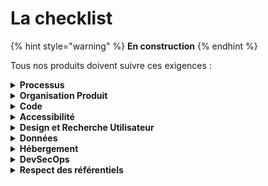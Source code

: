 # La checklist

{% hint style="warning" %} **En construction** {% endhint %}

Tous nos produits doivent suivre ces exigences :

<details>
<summary><strong>Processus</strong></summary>

- [ ] passage par le comité produit (validation des choix techniques et d'architecture)
- [ ] identification et suivi des indicateurs de réussite
- [ ] respect du cycle de vie du produit
- [ ] communs numériques : évaluer les opportunités pour chaque produit ou service

</details>

<details>
<summary><strong>Organisation Produit</strong></summary>

- [ ] Vision
- [ ] Objectifs et indicateurs
- [ ] Méthodologie Produit
- [ ] Rôles et responsabilité de l'équipe
- [ ] Roadmap courte terme

</details>

<details>
<summary><strong>Code</strong></summary>
  
* [ ] respect du cadre de cohérence technique (en cours de rédaction)
* [ ] publication du code source (lien footer)
* [ ] pratiques de dev : revues de code, tests
* [ ] application cloud native

</details>

<details>
<summary><strong>Accessibilité</strong></summary>
 
  * [ ] les critères du RGAA sont respectés pour les produits et leurs contenus (durant la conception, les
    développements et lors de la recette)

</details>

<details>
<summary><strong>Design et Recherche Utilisateur</strong></summary>

- [ ] Score d'utilisabilité (F-SUS) supérieur à 65
- [ ] Mise à disposition de la recherche exploratoire (entretiens+observation) dans le cas d'une refonte
- [ ] Réalisation de tests utilisateurs réguliers en amélioration continue (cohorte d'environ 10 utilisateurs)
- [ ] hébergement des designs sur le Figma de la DNUM
- [ ] respect des [normes et standards de design](Design/normes-et-standards.md)

</details>

<details>
<summary><strong>Données</strong></summary>

- [ ] publication de données sur data.gouv.fr
- [ ] mise en place de solution analytique (Matomo)
- [ ] publication des analytiques (lien footer)

</details>

<details>
<summary><strong>Hébergement</strong></summary>

- [ ] Cloud first ([détails](Hebergement/Cloud.md))

</details>

<details>
<summary><strong>DevSecOps</strong></summary>
  
* [ ] intégration continue ([détails](DevSecOps/CI.md))
* [ ] déploiement continu ([détails](DevSecOps/CD.md))
* [ ] observabilité ([détails](DevSecOps/observabilite.md))
* [ ] sécurité ([détails](DevSecOps/securite.md))

</details>

<details>
<summary><strong>Respect des référentiels</strong></summary>
  
* [ ] audit d'accessibilité (tendre vers le 100% de conformité au RGAA)
* [ ] publication AIPD (RGPD)
* [ ] homologation de sécurité (RGS)

</details>
